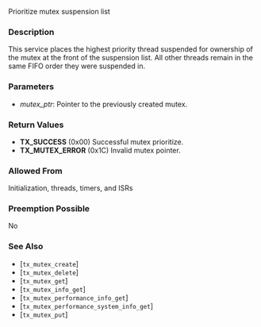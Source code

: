 Prioritize mutex suspension list

### Description

This service places the highest priority thread suspended for ownership of the mutex at the front of the suspension list. All other threads remain in the same FIFO order they were suspended in.

### Parameters

- *mutex_ptr*: Pointer to the previously created mutex.

### Return Values

- **TX_SUCCESS** (0x00) Successful mutex prioritize.
- **TX_MUTEX_ERROR** (0x1C) Invalid mutex pointer.

### Allowed From

Initialization, threads, timers, and ISRs

### Preemption Possible

No

### See Also

- [`tx_mutex_create`]
- [`tx_mutex_delete`]
- [`tx_mutex_get`]
- [`tx_mutex_info_get`]
- [`tx_mutex_performance_info_get`]
- [`tx_mutex_performance_system_info_get`]
- [`tx_mutex_put`]

